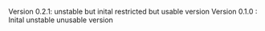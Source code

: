 Version 0.2.1:
  unstable but inital restricted but usable version
Version 0.1.0 :
  Inital unstable unusable version
